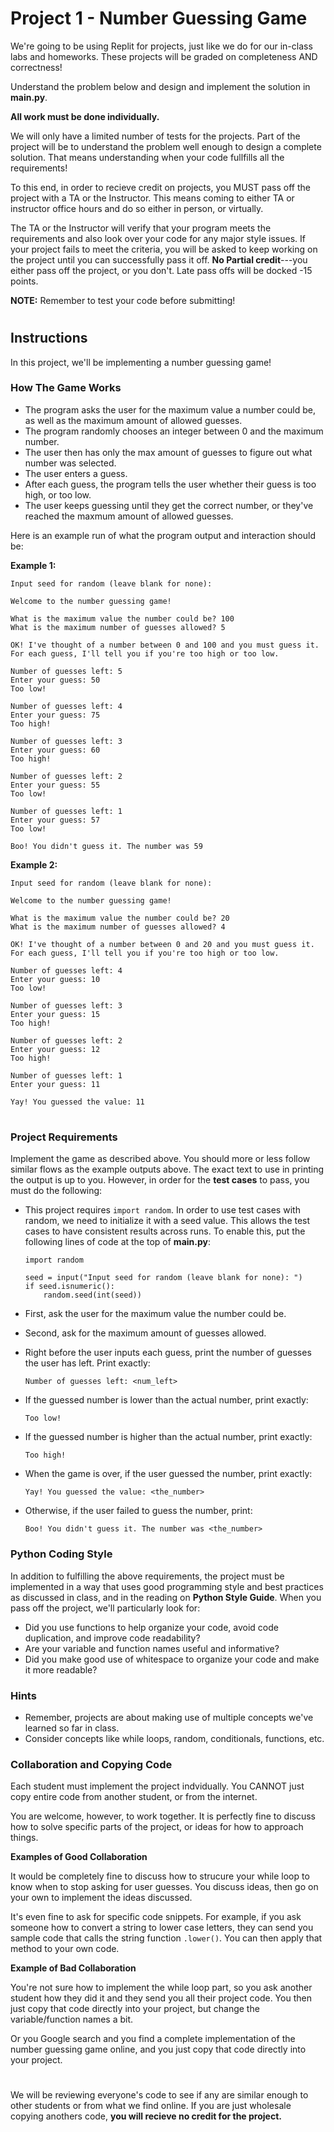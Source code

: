 

# Project 1 - Number Guessing Game

We're going to be using Replit for projects, just like we do for our in-class labs and homeworks. These projects will be graded on completeness AND correctness! 

Understand the problem below and design and implement the solution in **main.py**. 

**All work must be done individually.**

We will only have a limited number of tests for the projects. Part of the project will be to understand the problem well enough to design a complete solution. That means understanding when your code fullfills all the requirements!

To this end, in order to recieve credit on projects, you MUST pass off the project with a TA or the Instructor. This means coming to either TA or instructor office hours and do so either in person, or virtually.

The TA or the Instructor will verify that your program meets the requirements and also look over your code for any major style issues. If your project fails to meet the criteria, you will be asked to keep working on the project until you can successfully pass it off. **No Partial credit**---you either pass off the project, or you don't. Late pass offs will be docked -15 points.

**NOTE:** Remember to test your code before submitting!

#

## Instructions

In this project, we'll be implementing a number guessing game!

### How The Game Works

* The program asks the user for the maximum value a number could be, as well as the maximum amount of allowed guesses.
* The program randomly chooses an integer between 0 and the maximum number.
* The user then has only the max amount of guesses to figure out what number was selected.
* The user enters a guess.
* After each guess, the program tells the user whether their guess is too high, or too low.
* The user keeps guessing until they get the correct number, or they've reached the maxmum amount of allowed guesses.

Here is an example run of what the program output and interaction should be:

**Example 1:**

    Input seed for random (leave blank for none):   

    Welcome to the number guessing game!

    What is the maximum value the number could be? 100
    What is the maximum number of guesses allowed? 5

    OK! I've thought of a number between 0 and 100 and you must guess it.
    For each guess, I'll tell you if you're too high or too low.

    Number of guesses left: 5
    Enter your guess: 50
    Too low!

    Number of guesses left: 4
    Enter your guess: 75
    Too high!
    
    Number of guesses left: 3
    Enter your guess: 60
    Too high!

    Number of guesses left: 2
    Enter your guess: 55
    Too low!

    Number of guesses left: 1
    Enter your guess: 57
    Too low!

    Boo! You didn't guess it. The number was 59

**Example 2:**

    Input seed for random (leave blank for none):

    Welcome to the number guessing game!

    What is the maximum value the number could be? 20
    What is the maximum number of guesses allowed? 4

    OK! I've thought of a number between 0 and 20 and you must guess it.
    For each guess, I'll tell you if you're too high or too low.

    Number of guesses left: 4
    Enter your guess: 10
    Too low!

    Number of guesses left: 3
    Enter your guess: 15
    Too high!

    Number of guesses left: 2
    Enter your guess: 12
    Too high!

    Number of guesses left: 1
    Enter your guess: 11

    Yay! You guessed the value: 11

#

### Project Requirements

Implement the game as described above. You should more or less follow similar flows as the example outputs above. The exact text to use in printing the output is up to you. However, in order for the **test cases** to pass, you must do the following:

* This project requires `import random`. In order to use test cases with random, we need to initialize it with a seed value. This allows the test cases to have consistent results across runs. To enable this, put the following lines of code at the top of **main.py**:

      import random
      
      seed = input("Input seed for random (leave blank for none): ")
      if seed.isnumeric():
          random.seed(int(seed))

* First, ask the user for the maximum value the number could be.
* Second, ask for the maximum amount of guesses allowed.
* Right before the user inputs each guess, print the number of guesses the user has left. Print exactly:

      Number of guesses left: <num_left>

* If the guessed number is lower than the actual number, print exactly:

      Too low!

* If the guessed number is higher than the actual number, print exactly:

      Too high!

* When the game is over, if the user guessed the number, print exactly:

      Yay! You guessed the value: <the_number>
* Otherwise, if the user failed to guess the number, print:

      Boo! You didn't guess it. The number was <the_number>

### Python Coding Style

In addition to fulfilling the above requirements, the project must be implemented in a way that uses good programming style and best practices as discussed in class, and in the reading on **Python Style Guide**. When you pass off the project, we'll particularly look for:

* Did you use functions to help organize your code, avoid code duplication, and improve code readability?
* Are your variable and function names useful and informative?
* Did you make good use of whitespace to organize your code and make it more readable?

### Hints

* Remember, projects are about making use of multiple concepts we've learned so far in class.
* Consider concepts like while loops, random, conditionals, functions, etc.

### Collaboration and Copying Code

Each student must implement the project indvidually. You CANNOT just copy entire code from another student, or from the internet.

You are welcome, however, to work together. It is perfectly fine to discuss how to solve specific parts of the project, or ideas for how to approach things. 

**Examples of Good Collaboration**

It would be completely fine to discuss how to strucure your while loop to know when to stop asking for user guesses. You discuss ideas, then go on your own to implement the ideas discussed.

It's even fine to ask for specific code snippets. For example, if you ask someone how to convert a string to lower case letters, they can send you sample code that calls the string function `.lower()`. You can then apply that method to your own code.

**Example of Bad Collaboration**

You're not sure how to implement the while loop part, so you ask another student how they did it and they send you all their project code. You then just copy that code directly into your project, but change the variable/function names a bit.

Or you Google search and you find a complete implementation of the number guessing game online, and you just copy that code directly into your project.

#

We will be reviewing everyone's code to see if any are similar enough to other students or from what we find online. If you are just wholesale copying anothers code, **you will recieve no credit for the project.**
